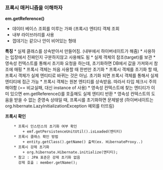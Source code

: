 ### 프록시 매커니즘을 이해하자

**em.getReference()**

* 데이터 베이스 조회를 미루는 가짜 (프록시) 엔티티 객체 조회
* 내부 라이브러리를 사용
* 껍데기는 같으나 안이 비어있는 형태
    
**특징** 
    * 실제 클래스를 상속받아서 만들어짐. (내부에서 하이버네이트가 해줌)
    * 사용하는 입장에서 진짜인지 구분하지않고 사용해도 됨
    * 실제 객체의 참조(target)를 보관
    * 영속성 컨텍스트를 통해서 초기화 요청을 하는데, 초기화하면 DB에서 값을 가져와서 참조에 매핑
    * 프록시 객체는 처음 사용할 때 한번만 초기화
    * 프록시 객체를 초기화 할 때, 프록시 객체가 실제 엔티티로 바뀌는 것은 아님. 초기화 되면 프록시 객체를 통해서 실제 엔티티에 접근 가능
    * 프록시 객체는 원본 엔티티를 상속받음. 따라서 타입 체크시 주의해야함 (== 비교실패, 대신 instance of 사용)
    * 영속성 컨텍스트에 찾는 엔티티가 이미 있으면 em.getReference()를 호출해도 실제 엔티티 반환
    * 영속성 컨텍스트의 도움을 받을 수 없는 준영속 상태일 때, 프록시를 초기화하면 문제발생 (하이버네이트는 org.hibernate.LazyInitializationException 예외를 터뜨림)

**프록시 확인**
```
    * 프록시 인스턴스의 초기화 여부 확인
        + emf.getPersistenceUnitUtil().isLoaded(엔티티)
    * 프록시 클래스 확인 방법
        + entity.getClass().getName() 출력(ex. HibernateProxy..)
    * 프록시 강제 초기화
        + org.hibernate.Hibernate.initialize(엔티티);
    * 참고 : JPA 표준은 강제 초기화 없음
      강제 호출 : member.getName();
```
    